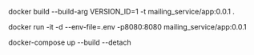 docker build --build-arg VERSION_ID=1 -t mailing_service/app:0.0.1 .

docker run -it -d --env-file=.env -p8080:8080 mailing_service/app:0.0.1

docker-compose up --build --detach